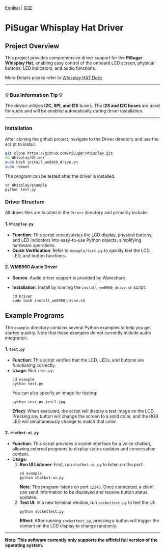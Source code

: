 [English](README.md) | [中文](README_CN.md)

# PiSugar Whisplay Hat Driver

## Project Overview

This project provides comprehensive driver support for the **PiSugar Whisplay Hat**, enabling easy control of the onboard LCD screen, physical buttons, LED indicators, and audio functions.

More Details please refer to [Whisplay HAT Docs](https://docs.pisugar.com/docs/product-wiki/whisplay/intro)

---

### **💡 Bus Information Tip 💡**

The device utilizes **I2C, SPI, and I2S** buses. The **I2S and I2C buses** are used for audio and will be enabled automatically during driver installation. 

---

### Installation

After cloning the github project, navigate to the Driver directory and use the script to install.

```bash
git clone https://github.com/PiSugar/Whisplay.git
cd Whisplay/Driver
sudo bash install_wm8960_drive.sh
sudo reboot
```
The program can be tested after the driver is installed.

```shell
cd Whisplay/example
python test.py
```

### Driver Structure

All driver files are located in the `Driver` directory and primarily include:

#### 1. `Whisplay.py`

  * **Function**: This script encapsulates the LCD display, physical buttons, and LED indicators into easy-to-use Python objects, simplifying hardware operations.
  * **Quick Verification**: Refer to `example/test.py` to quickly test the LCD, LED, and button functions.

#### 2. WM8960 Audio Driver

  * **Source**: Audio driver support is provided by Waveshare.

  * **Installation**: Install by running the `install_wm8960_drive.sh` script:

    ```shell
    cd Driver
    sudo bash install_wm8960_drive.sh
    ```


## Example Programs

The `example` directory contains several Python examples to help you get started quickly. Note that these examples do not currently include audio integration.

#### 1. `test.py`

  * **Function**: This script verifies that the LCD, LEDs, and buttons are functioning correctly.
  * **Usage**:
    Run `test.py`:
    ```shell
    cd example
    python test.py
    ```
    You can also specify an image for testing:
    ```shell
    python test.py test1.jpg
    ```
    **Effect**: When executed, the script will display a test image on the LCD. Pressing any button will change the screen to a solid color, and the RGB LED will simultaneously change to match that color.

#### 2. `chatbot-ui.py`

  * **Function**: This script provides a socket interface for a voice chatbot, allowing external programs to display status updates and conversation content.
  * **Usage**:
    1.  **Run UI Listener**: First, run `chatbot-ui.py` to listen on the port:
        ```shell
        cd example
        python chatbot-ui.py
        ```
        **Note**: The program listens on port `12345`. Once connected, a client can send information to be displayed and receive button status updates.
    2.  **Test UI**: In a new terminal window, run `sockettest.py` to test the UI:
        ```shell
        python sockettest.py
        ```
        **Effect**: After running `sockettest.py`, pressing a button will trigger the content on the LCD display to change randomly.

-----

**Note: This software currently only supports the official full version of the operating system.**
